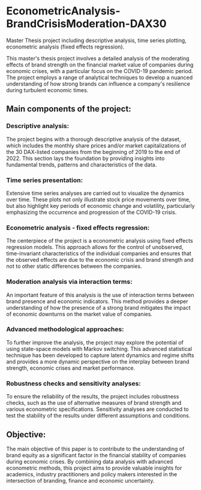 # EconometricAnalysis-BrandCrisisModeration-DAX30
Master Thesis project including descriptive analysis, time series plotting, econometric analysis (fixed effects regression).

This master's thesis project involves a detailed analysis of the moderating effects of brand strength on the financial market value of companies during economic crises, with a particular focus on the COVID-19 pandemic period. The project employs a range of analytical techniques to develop a nuanced understanding of how strong brands can influence a company's resilience during turbulent economic times.

## Main components of the project:
### Descriptive analysis:
The project begins with a thorough descriptive analysis of the dataset, which includes the monthly share prices and/or market capitalizations of the 30 DAX-listed companies from the beginning of 2019 to the end of 2022. This section lays the foundation by providing insights into fundamental trends, patterns and characteristics of the data.
### Time series presentation:
Extensive time series analyses are carried out to visualize the dynamics over time. These plots not only illustrate stock price movements over time, but also highlight key periods of economic change and volatility, particularly emphasizing the occurrence and progression of the COVID-19 crisis.
### Econometric analysis - fixed effects regression:
The centerpiece of the project is a econometric analysis using fixed effects regression models. This approach allows for the control of unobserved, time-invariant characteristics of the individual companies and ensures that the observed effects are due to the economic crisis and brand strength and not to other static differences between the companies.
### Moderation analysis via interaction terms:
An important feature of this analysis is the use of interaction terms between brand presence and economic indicators. This method provides a deeper understanding of how the presence of a strong brand mitigates the impact of economic downturns on the market value of companies.
### Advanced methodological approaches:
To further improve the analysis, the project may explore the potential of using state-space models with Markov switching. This advanced statistical technique has been developed to capture latent dynamics and regime shifts and provides a more dynamic perspective on the interplay between brand strength, economic crises and market performance.
### Robustness checks and sensitivity analyses:
To ensure the reliability of the results, the project includes robustness checks, such as the use of alternative measures of brand strength and various econometric specifications. Sensitivity analyses are conducted to test the stability of the results under different assumptions and conditions.

## Objective:
The main objective of this paper is to contribute to the understanding of brand equity as a significant factor in the financial stability of companies during economic crises. By combining data analysis with advanced econometric methods, this project aims to provide valuable insights for academics, industry practitioners and policy makers interested in the intersection of branding, finance and economic uncertainty.
